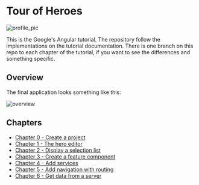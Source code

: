 # Tour of Heroes

![profile_pic](https://user-images.githubusercontent.com/40045069/195953645-db10c0ee-2eb2-43d9-b0ae-e861d2ef16a8.png)

This is the Google's Angular tutorial. The repository follow the implementations on the tutorial documentation. There is one branch on this repo to each chapter 
of the tutorial, if you want to see the differences and something specific.

## Overview

The final application looks something like this:

![overview](https://user-images.githubusercontent.com/40045069/196006714-cb2d69bc-6e2a-41e8-b343-36d484404340.png)

## Chapters

* [Chapter 0 - Create a project](https://angular.io/tutorial/toh-pt0)
* [Chapter 1 - The hero editor](https://angular.io/tutorial/toh-pt1)
* [Chapter 2 - Display a selection list](https://angular.io/tutorial/toh-pt2)
* [Chapter 3 - Create a feature component](https://angular.io/tutorial/toh-pt3)
* [Chapter 4 - Add services](https://angular.io/tutorial/toh-pt4)
* [Chapter 5 - Add navigation with routing](https://angular.io/tutorial/toh-pt5)
* [Chapter 6 - Get data from a server](https://angular.io/tutorial/toh-pt6)
